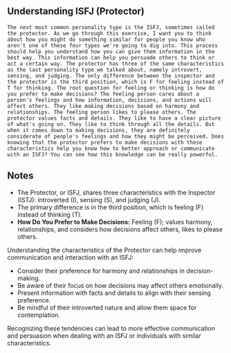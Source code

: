 ## Understanding ISFJ (Protector)
```
The next most common personality type is the ISFJ, sometimes called the protector. As we go through this exercise, I want you to think about how you might do something similar for people you know who aren't one of these four types we're going to dig into. This process should help you understand how you can give them information in the best way. This information can help you persuade others to think or act a certain way. The protector has three of the same characteristics as the last personality type we talked about, namely introvert, sensing, and judging. The only difference between the inspector and the protector is the third position, which is F for feeling instead of T for thinking. The root question for feeling or thinking is how do you prefer to make decisions? The feeling person cares about a person's feelings and how information, decisions, and actions will affect others. They like making decisions based on harmony and relationships. The feeling person likes to please others. The protector values facts and details. They like to have a clear picture of what's going on. They like to think through all the details. But when it comes down to making decisions, they are definitely considerate of people's feelings and how they might be perceived. Does knowing that the protector prefers to make decisions with these characteristics help you know how to better approach or communicate with an ISFJ? You can see how this knowledge can be really powerful.
```

## Notes
- The Protector, or ISFJ, shares three characteristics with the Inspector (ISTJ): introverted (I), sensing (S), and judging (J).
- The primary difference is in the third position, which is feeling (F) instead of thinking (T).
- **How Do You Prefer to Make Decisions:** Feeling (F); values harmony, relationships, and considers how decisions affect others, likes to please others.

Understanding the characteristics of the Protector can help improve communication and interaction with an ISFJ:
- Consider their preference for harmony and relationships in decision-making.
- Be aware of their focus on how decisions may affect others emotionally.
- Present information with facts and details to align with their sensing preference.
- Be mindful of their introverted nature and allow them space for contemplation.

Recognizing these tendencies can lead to more effective communication and persuasion when dealing with an ISFJ or individuals with similar characteristics.